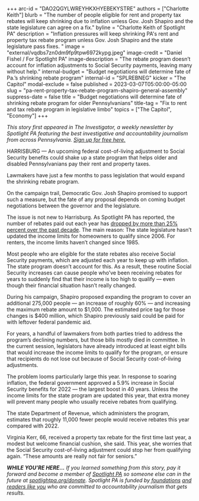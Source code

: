 +++
arc-id = "DAO2QGYLWREYHKXHYEBEKYSTRE"
authors = ["Charlotte Keith"]
blurb = "The number of people eligible for rent and property tax rebates will keep shrinking due to inflation unless Gov. Josh Shapiro and the state legislature can agree on a fix."
byline = "Charlotte Keith of Spotlight PA"
description = "Inflation pressures will keep shrinking PA's rent and property tax rebate program unless Gov. Josh Shapiro and the state legislature pass fixes. "
image = "external/vqdbs7zn0dm9fp9tpw6972kypg.jpeg"
image-credit = "Daniel Fishel / For Spotlight PA"
image-description = "The rebate program doesn’t account for inflation adjustments to Social Security payments, leaving many without help."
internal-budget = "Budget negotiations will determine fate of Pa.’s shrinking rebate program"
internal-id = "SPLREBNEG"
kicker = "The Capitol"
modal-exclude = false
published = 2023-03-07T05:00:00-05:00
slug = "pa-rent-property-tax-rebate-program-shapiro-general-assembly"
suppress-date = false
title = "Budget negotiations will determine fate of shrinking rebate program for older Pennsylvanians"
title-tag = "Fix to rent and tax rebate program in legislative limbo"
topics = ["The Capitol", "Economy"]
+++

<i>This story first appeared in The Investigator, a weekly newsletter by Spotlight PA featuring the best investigative and accountability journalism from across Pennsylvania. </i><a href="https://www.spotlightpa.org/newsletters"><i>Sign up for free here.</i></a>

HARRISBURG — An upcoming federal cost-of-living adjustment to Social Security benefits could shake up a state program that helps older and disabled Pennsylvanians pay their rent and property taxes.

Lawmakers have just a few months to pass legislation that would expand the shrinking rebate program.

On the campaign trail, Democratic Gov. Josh Shapiro promised to support such a measure, but the fate of any proposal depends on coming budget negotiations between the governor and the legislature.

<script src="https://www.spotlightpa.org/embed.js" async></script><div data-spl-embed-version="1" data-spl-src="https://www.spotlightpa.org/embeds/newsletter/"></div>


The issue is not new to Harrisburg. As Spotlight PA has reported, the number of rebates paid out each year has <a href="https://www.spotlightpa.org/news/2022/09/pennsylvania-property-tax-rebate-decline/" target="_blank">dropped by more than 25% percent over the past decade</a>. The main reason: The state legislature hasn’t updated the income limits for homeowners to qualify since 2006. For renters, the income limits haven’t changed since 1985.

Most people who are eligible for the state rebates also receive Social Security payments, which are adjusted each year to keep up with inflation. The state program doesn’t account for this. As a result, these routine Social Security increases can cause people who’ve been receiving rebates for years to suddenly find that their income is too high to qualify — even though their financial situation hasn’t really changed.

During his campaign, Shapiro proposed expanding the program to cover an additional 275,000 people — an increase of roughly 60% — and increasing the maximum rebate amount to $1,000. The estimated price tag for those changes is $400 million, which Shapiro previously said could be paid for with leftover federal pandemic aid.

For years, a handful of lawmakers from both parties tried to address the program’s declining numbers, but those bills mostly died in committee. In the current session, legislators have already introduced at least eight bills that would increase the income limits to qualify for the program, or ensure that recipients do not lose out because of Social Security cost-of-living adjustments.

The problem looms particularly large this year. In response to soaring inflation, the federal government approved a 5.9% increase in Social Security benefits for 2022 — the largest boost in 40 years. Unless the income limits for the state program are updated this year, that extra money will prevent many people who usually receive rebates from qualifying.

<script src="https://www.spotlightpa.org/embed.js" async></script><div data-spl-embed-version="1" data-spl-src="https://www.spotlightpa.org/embeds/donate/"></div>


The state Department of Revenue, which administers the program, estimates that roughly 11,000 fewer people would receive rebates this year compared with 2022.

Virginia Kerr, 66, received a property tax rebate for the first time last year, a modest but welcome financial cushion, she said. This year, she worries that the Social Security cost-of-living adjustment could stop her from qualifying again. “These amounts are really not fair for seniors.”

<i><b>WHILE YOU’RE HERE...</b></i><i> If you learned something from this story, pay it forward and become a member of </i><a href="https://www.spotlightpa.org/"><i>Spotlight PA</i></a><i> so someone else can in the future at </i><a href="http://spotlightpa.org/donate"><i>spotlightpa.org/donate</i></a><i>. Spotlight PA is funded by</i><a href="https://www.spotlightpa.org/support"><i> foundations</i></a><i> </i><a href="https://www.spotlightpa.org/support"><i>and readers like you</i></a><i> who are committed to accountability journalism that gets results.</i>

